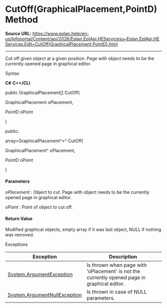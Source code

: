 # CutOff(GraphicalPlacement,PointD) Method

**Source URL:** https://www.eplan.help/en-us/Infoportal/Content/api/2026/Eplan.EplApi.HEServicesu~Eplan.EplApi.HEServices.Edit~CutOff(GraphicalPlacement,PointD).html

---

Cut off given object at a given position. Page with object needs to be the currently opened page in graphical editor.

Syntax

**C#**
**C++/CLI**


public GraphicalPlacement[] CutOff( 

   GraphicalPlacement oPlacement,

   PointD oPoint

)

public:

array<GraphicalPlacement^>^ CutOff( 

   GraphicalPlacement^ oPlacement,

   PointD oPoint

)


#### Parameters

*oPlacement*
:   Object to cut. Page with object needs to be the currently opened page in graphical editor.

*oPoint*
:   Point of object to cut off.

#### Return Value

Modified graphical objects, empty array if it was last object, NULL if nothing was removed.

Exceptions

| Exception | Description |
| --- | --- |
| [System.ArgumentException](#) | Is thrown when page with 'oPlacement' is not the currently opened page in graphical editor. |
| [System.ArgumentNullException](#) | Is thrown in case of NULL parameters. |

